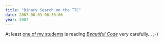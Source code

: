 ```yaml
---
title: "Binary Search on the TTC"
date: 2007-08-03 08:30:06
year: 2007
---
```

At least <a href="http://blog.codekills.net/archives/20-Beautiful-Code-That-Pesky-Binary-Search.html">one of my students</a> is reading <a href="http://www.oreilly.com/catalog/9780596510046/"><em>Beautiful Code</em></a> very carefully... ;-)
